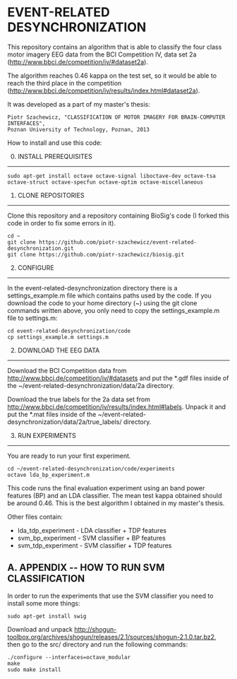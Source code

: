 EVENT-RELATED DESYNCHRONIZATION
===============================

This repository contains an algorithm that is able to classify the four class motor imagery EEG data
from the BCI Competition IV, data set 2a (http://www.bbci.de/competition/iv/#dataset2a).

The algorithm reaches 0.46 kappa on the test set, so it would be able to reach the third place
in the competition (http://www.bbci.de/competition/iv/results/index.html#dataset2a).

It was developed as a part of my master's thesis:

    Piotr Szachewicz, "CLASSIFICATION OF MOTOR IMAGERY FOR BRAIN-COMPUTER INTERFACES",
    Poznan University of Technology, Poznan, 2013

How to install and use this code:

0. INSTALL PREREQUISITES
------------------------

    sudo apt-get install octave octave-signal liboctave-dev octave-tsa octave-struct octave-specfun octave-optim octave-miscellaneous

1. CLONE REPOSITORIES
---------------------

Clone this repository and a repository containing BioSig's code
(I forked this code in order to fix some errors in it).

    cd ~
    git clone https://github.com/piotr-szachewicz/event-related-desynchronization.git
    git clone https://github.com/piotr-szachewicz/biosig.git

2. CONFIGURE
------------

In the event-related-desynchronization directory there is a settings_example.m file which contains paths
used by the code. If you download the code to your home directory (~) using the git clone commands written
above, you only need to copy the settings_example.m file to settings.m:

    cd event-related-desynchronization/code
    cp settings_example.m settings.m

2. DOWNLOAD THE EEG DATA
------------------------

Download the BCI Competition data from http://www.bbci.de/competition/iv/#datasets
and put the *.gdf files inside of the ~/event-related-desynchronization/data/2a directory.

Download the true labels for the 2a data set from http://www.bbci.de/competition/iv/results/index.html#labels.
Unpack it and put the *.mat files inside of the ~/event-related-desynchronization/data/2a/true_labels/ directory.

3. RUN EXPERIMENTS
------------------

You are ready to run your first experiment.

    cd ~/event-related-desynchronization/code/experiments
    octave lda_bp_experiment.m

This code runs the final evaluation experiment using an band power features (BP) and an LDA classifier.
The mean test kappa obtained should be around 0.46. This is the best algorithm I obtained in my
master's thesis.

Other files contain: 
 - lda_tdp_experiment - LDA classifier + TDP features
 - svm_bp_experiment - SVM classifier + BP features
 - svm_tdp_experiment - SVM classifier + TDP features
 

A. APPENDIX -- HOW TO RUN SVM CLASSIFICATION
--------------------------------------------

In order to run the experiments that use the SVM classifier you need to install some more things:

    sudo apt-get install swig

Download and unpack http://shogun-toolbox.org/archives/shogun/releases/2.1/sources/shogun-2.1.0.tar.bz2,
then go to the src/ directory and run the following commands:

    ./configure --interfaces=octave_modular
    make
    sudo make install
